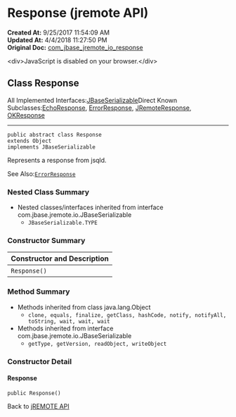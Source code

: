 # Response (jremote API)

**Created At:** 9/25/2017 11:54:09 AM  
**Updated At:** 4/4/2018 11:27:50 PM  
**Original Doc:** [com_jbase_jremote_io_response](https://docs.jbase.com/39250-io/com_jbase_jremote_io_response)  

<!--<br>    try {<br>        if (location.href.indexOf('is-external=true') == -1) {<br>            parent.document.title="Response (jremote   API)";<br>        }<br>    }<br>    catch(err) {<br>    }<br>//-->&lt;div&gt;JavaScript is disabled on your browser.&lt;/div&gt;


## Class Response

All Implemented Interfaces:[JBaseSerializable](/39250-io/com_jbase_jremote_io_jbaseserializable "interface in com.jbase.jremote.io")Direct Known Subclasses:[EchoResponse](../../../../com/jbase/jremote/protocol/Echo/39250-io/com_jbase_jremote_io_Response "class in com.jbase.jremote.protocol"), [ErrorResponse](../../../../com/jbase/jremote/io/Error/39250-io/com_jbase_jremote_io_Response "class in com.jbase.jremote.io"), [JRemoteResponse](../../../../com/jbase/jremote/protocol/JRemote/39250-io/com_jbase_jremote_io_Response "class in com.jbase.jremote.protocol"), [OKResponse](../../../../com/jbase/jremote/io/OK/39250-io/com_jbase_jremote_io_Response "class in com.jbase.jremote.io")
* * *


```
public abstract class Response
extends Object
implements JBaseSerializable
```

Represents a response from jsqld.

See Also:[`ErrorResponse`](../../../../com/jbase/jremote/io/Error/39250-io/com_jbase_jremote_io_Response "class in com.jbase.jremote.io")

### Nested Class Summary

- Nested classes/interfaces inherited from interface com.jbase.jremote.io.JBaseSerializable
    - `JBaseSerializable.TYPE`






### Constructor Summary


| Constructor and Description<br> |
| --- |
| `Response()` <br> |






### Method Summary

- Methods inherited from class java.lang.Object
    - `clone, equals, finalize, getClass, hashCode, notify, notifyAll, toString, wait, wait, wait`
- Methods inherited from interface com.jbase.jremote.io.JBaseSerializable
    - `getType, getVersion, readObject, writeObject`

### Constructor Detail



#### Response

```
public Response()
```

Back to [jREMOTE API](com_jbase_jremote_package-summary)
